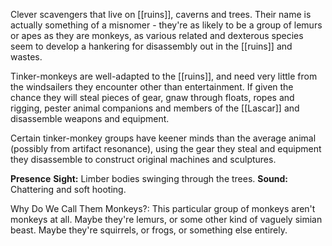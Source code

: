 Clever scavengers that live on [[ruins]], caverns and trees. Their name is actually something of a misnomer - they're as likely to be a group of lemurs or apes as they are monkeys, as various related and dexterous species seem to develop a hankering for disassembly out in the [[ruins]] and wastes.

Tinker-monkeys are well-adapted to the [[ruins]], and need very little from the windsailers they encounter other than entertainment.  If given the chance they will steal pieces of gear, gnaw through floats, ropes and rigging, pester animal companions and members of the
[[Lascar]] and disassemble weapons and equipment.

Certain tinker-monkey groups have keener minds than the average animal (possibly from artifact resonance), using the gear they steal and equipment they disassemble to construct original machines and sculptures.

**Presence**
**Sight:**
Limber bodies swinging through the trees.
**Sound:**
Chattering and soft hooting.

Why Do We Call Them Monkeys?: This particular group of monkeys aren't monkeys at all. Maybe they're lemurs, or some other kind of vaguely simian beast. Maybe they're squirrels, or frogs, or something else entirely.